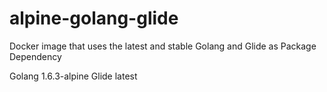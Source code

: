 # alpine-golang-glide

Docker image that uses the latest and stable Golang and Glide as Package Dependency

Golang 1.6.3-alpine
Glide latest
